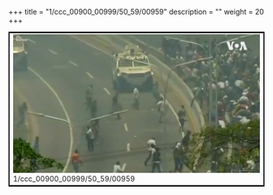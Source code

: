 +++
title = "1/ccc_00900_00999/50_59/00959"
description = ""
weight = 20
+++

<table style="border:2px solid black;max-width:800px;max-height:800px;" 
><tr><td>
<img class="center-fit-jpg"
src="/jpg_/aaa_20190430_NxaOmWaI8sI_00958.jpg">
1/ccc_00900_00999/50_59/00959
</img></td></tr></table>
